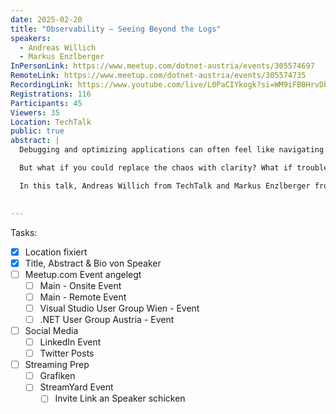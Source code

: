 ```yaml
---
date: 2025-02-20
title: "Observability – Seeing Beyond the Logs"
speakers:
  - Andreas Willich
  - Markus Enzlberger
InPersonLink: https://www.meetup.com/dotnet-austria/events/305574697
RemoteLink: https://www.meetup.com/dotnet-austria/events/305574735
RecordingLink: https://www.youtube.com/live/L0PaCIYkogk?si=WM9iFB0HrvDbnMjT
Registrations: 116
Participants: 45
Viewers: 35
Location: TechTalk
public: true
abstract: |
  Debugging and optimizing applications can often feel like navigating in the dark. Traditional log files are disorganized, verbose, and challenging to interpret, leaving teams overwhelmed and searching for a signal in a sea of noise. This issue isn’t limited to complex, distributed systems—it happens even in ordinary applications, where logs fail to provide clarity. Compounding the problem is the uncertainty about the time and effort needed to achieve specific performance levels. Without clear insights into bottlenecks, it’s difficult to know where to focus or whether your efforts will yield meaningful results.

  But what if you could replace the chaos with clarity? What if troubleshooting felt like uncovering the full picture—precise, contextual, and actionable? And what if you could predict and measure the impact of your performance optimizations, removing the guesswork? Observability makes this possible by transforming the way we monitor and debug systems.

  In this talk, Andreas Willich from TechTalk and Markus Enzlberger from XXXLutz will demonstrate how observability can tackle both challenges head-on. Using a real-world application built with MongoDB and Apache Kafka, they’ll show how rich traces, real-time metrics, and actionable visualizations enable faster root cause analysis, more efficient optimizations, and a clearer path to achieving your performance goals. Join us to uncover how observability empowers you to understand, improve, and take control of your systems.

    
---
```

Tasks:

- [x] Location fixiert
- [x] Title, Abstract & Bio von Speaker
- [ ] Meetup.com Event angelegt
	- [ ] Main - Onsite Event
	- [ ] Main - Remote Event
	- [ ] Visual Studio User Group Wien - Event
	- [ ] .NET User Group Austria - Event
- [ ] Social Media
	- [ ] LinkedIn Event
	- [ ] Twitter Posts
- [ ] Streaming Prep
	- [ ] Grafiken
	- [ ] StreamYard Event
		- [ ] Invite Link an Speaker schicken
